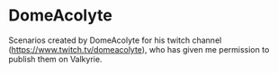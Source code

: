 # DomeAcolyte
Scenarios created by DomeAcolyte for his twitch channel (https://www.twitch.tv/domeacolyte), who has given me permission to publish them on Valkyrie.

